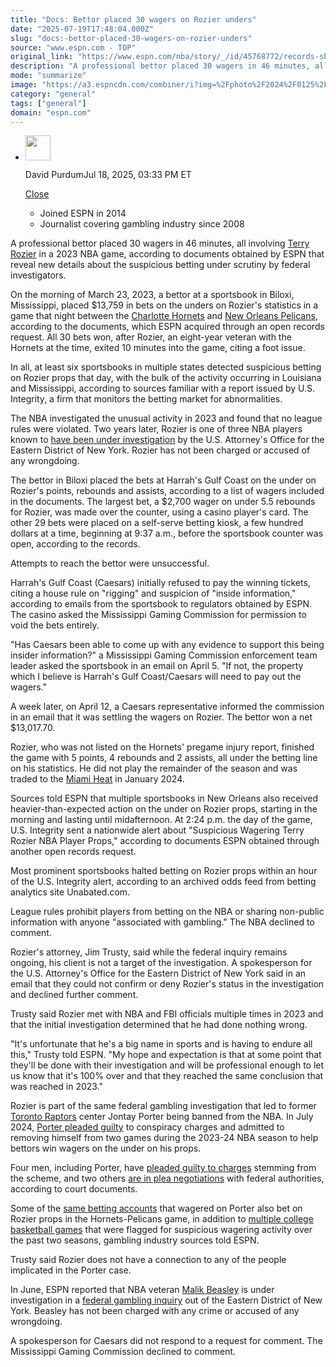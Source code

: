 ```yaml
---
title: "Docs: Bettor placed 30 wagers on Rozier unders"
date: "2025-07-19T17:48:04.000Z"
slug: "docs:-bettor-placed-30-wagers-on-rozier-unders"
source: "www.espn.com - TOP"
original_link: "https://www.espn.com/nba/story/_/id/45768772/records-show-new-details-unusual-betting-nba-rozier"
description: "A professional bettor placed 30 wagers in 46 minutes, all involving Terry Rozier in a 2023 NBA game, according to documents obtained by ESPN that reveal new details about the suspicious betting under scrutiny by federal investigators."
mode: "summarize"
image: "https://a3.espncdn.com/combiner/i?img=%2Fphoto%2F2024%2F0125%2Fr1282068_1296x729_16%2D9.jpg"
category: "general"
tags: ["general"]
domain: "espn.com"
---
```

<div id="readability-page-1" class="page"><div><div><ul><li><p><img src="https://a.espncdn.com/combiner/i?img=/i/columnists/purdum_david_m.jpg&amp;h=80&amp;w=80&amp;scale=crop" alt="" width="40" height="40"></p><p>David Purdum<span>Jul 18, 2025, 03:33 PM ET</span></p><div><p><a href="#">Close</a></p><ul><li> Joined ESPN in 2014</li>
<li> Journalist covering gambling industry since 2008</li></ul></div></li></ul></div><p>A professional bettor placed 30 wagers in 46 minutes, all involving <a href="https://www.espn.com/nba/player/_/id/3074752/terry-rozier">Terry Rozier</a> in a 2023 NBA game, according to documents obtained by ESPN that reveal new details about the suspicious betting under scrutiny by federal investigators.</p><p>On the morning of March 23, 2023, a bettor at a sportsbook in Biloxi, Mississippi, placed $13,759 in bets on the unders on Rozier's statistics in a game that night between the <a data-clubhouse-guid="377633c2-0dd1-91a1-83c0-9ed2d0c00ea1" href="https://www.espn.com/nba/team/_/name/cha/charlotte-hornets">Charlotte Hornets</a> and <a data-clubhouse-guid="9461f397-7882-94c0-c18c-e89bdc9e570e" href="https://www.espn.com/nba/team/_/name/no/new-orleans-pelicans">New Orleans Pelicans</a>, according to the documents, which ESPN acquired through an open records request. All 30 bets won, after Rozier, an eight-year veteran with the Hornets at the time, exited 10 minutes into the game, citing a foot issue.</p><p>In all, at least six sportsbooks in multiple states detected suspicious betting on Rozier props that day, with the bulk of the activity occurring in Louisiana and Mississippi, according to sources familiar with a report issued by U.S. Integrity, a firm that monitors the betting market for abnormalities.</p><p>The NBA investigated the unusual activity in 2023 and found that no league rules were violated. Two years later, Rozier is one of three NBA players known to <a href="https://www.espn.com/nba/story/_/id/43627495/federal-investigators-eyeing-terry-rozier-play-2023-game">have been under investigation</a> by the U.S. Attorney's Office for the Eastern District of New York. Rozier has not been charged or accused of any wrongdoing.</p><p>The bettor in Biloxi placed the bets at Harrah's Gulf Coast on the under on Rozier's points, rebounds and assists, according to a list of wagers included in the documents. The largest bet, a $2,700 wager on under 5.5 rebounds for Rozier, was made over the counter, using a casino player's card. The other 29 bets were placed on a self-serve betting kiosk, a few hundred dollars at a time, beginning at 9:37 a.m., before the sportsbook counter was open, according to the records.</p><p>Attempts to reach the bettor were unsuccessful.</p><p>Harrah's Gulf Coast (Caesars) initially refused to pay the winning tickets, citing a house rule on "rigging" and suspicion of "inside information," according to emails from the sportsbook to regulators obtained by ESPN. The casino asked the Mississippi Gaming Commission for permission to void the bets entirely.</p><p>"Has Caesars been able to come up with any evidence to support this being insider information?" a Mississippi Gaming Commission enforcement team leader asked the sportsbook in an email on April 5. "If not, the property which I believe is Harrah's Gulf Coast/Caesars will need to pay out the wagers."</p><p>A week later, on April 12, a Caesars representative informed the commission in an email that it was settling the wagers on Rozier. The bettor won a net $13,017.70.</p><p>Rozier, who was not listed on the Hornets' pregame injury report, finished the game with 5 points, 4 rebounds and 2 assists, all under the betting line on his statistics. He did not play the remainder of the season and was traded to the <a data-clubhouse-guid="81e3212c-30ef-9b1b-5edb-453b13ff265a" href="https://www.espn.com/nba/team/_/name/mia/miami-heat">Miami Heat</a> in January 2024.</p><p>Sources told ESPN that multiple sportsbooks in New Orleans also received heavier-than-expected action on the under on Rozier props, starting in the morning and lasting until midafternoon. At 2:24 p.m. the day of the game, U.S. Integrity sent a nationwide alert about "Suspicious Wagering Terry Rozier NBA Player Props," according to documents ESPN obtained through another open records request.</p><p>Most prominent sportsbooks halted betting on Rozier props within an hour of the U.S. Integrity alert, according to an archived odds feed from betting analytics site Unabated.com.</p><p>League rules prohibit players from betting on the NBA or sharing non-public information with anyone "associated with gambling." The NBA declined to comment.</p><p>Rozier's attorney, Jim Trusty, said while the federal inquiry remains ongoing, his client is not a target of the investigation. A spokesperson for the U.S. Attorney's Office for the Eastern District of New York said in an email that they could not confirm or deny Rozier's status in the investigation and declined further comment.</p><p>Trusty said Rozier met with NBA and FBI officials multiple times in 2023 and that the initial investigation determined that he had done nothing wrong.</p><p>"It's unfortunate that he's a big name in sports and is having to endure all this," Trusty told ESPN. "My hope and expectation is that at some point that they'll be done with their investigation and will be professional enough to let us know that it's 100% over and that they reached the same conclusion that was reached in 2023."</p><p>Rozier is part of the same federal gambling investigation that led to former <a data-clubhouse-guid="5a9c33b8-63fd-ff34-a833-925fe89320a6" href="https://www.espn.com/nba/team/_/name/tor/toronto-raptors">Toronto Raptors</a> center Jontay Porter being banned from the NBA. In July 2024, <a href="https://www.espn.com/nba/story/_/id/40534530/jontay-porter-pleads-guilty-case-tied-nba-betting-scandal">Porter pleaded guilty</a> to conspiracy charges and admitted to removing himself from two games during the 2023-24 NBA season to help bettors win wagers on the under on his props.</p><p>Four men, including Porter, have <a href="https://www.espn.com/nba/story/_/id/42097815/mahmud-mollah-pleads-guilty-role-jontay-porter-bet-case">pleaded guilty to charges</a> stemming from the scheme, and two others <a href="https://www.espn.com/nba/story/_/id/43397591/vegas-man-arrested-betting-scheme-involving-jontay-porter">are in plea negotiations</a> with federal authorities, according to court documents.</p><p>Some of the <a href="https://www.espn.com/mens-college-basketball/story/_/id/43680104/sources-gambling-ring-tied-college-basketball-games">same betting accounts</a> that wagered on Porter also bet on Rozier props in the Hornets-Pelicans game, in addition to <a href="https://www.espn.com/mens-college-basketball/story/_/id/44504095/beyond-march-madness-colleges-face-sports-betting-issue">multiple college basketball games</a> that were flagged for suspicious wagering activity over the past two seasons, gambling industry sources told ESPN.</p><p>Trusty said Rozier does not have a connection to any of the people implicated in the Porter case.</p><p>In June, ESPN reported that NBA veteran <a data-player-guid="4e963496-bb60-2e6e-6db0-b0b2da819023" href="https://www.espn.com/nba/player/_/id/3907822/malik-beasley">Malik Beasley</a> is under investigation in a <a href="https://www.espn.com/nba/story/_/id/45608949/sources-pistons-malik-beasley-subject-federal-gambling-probe">federal gambling inquiry</a> out of the Eastern District of New York. Beasley has not been charged with any crime or accused of any wrongdoing.</p><p>A spokesperson for Caesars did not respond to a request for comment. The Mississippi Gaming Commission declined to comment.</p>
</div></div>